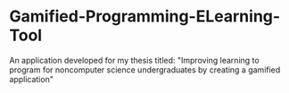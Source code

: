 # Gamified-Programming-ELearning-Tool
An application developed for my thesis titled: "Improving learning to program for noncomputer science undergraduates by creating a gamified application"
